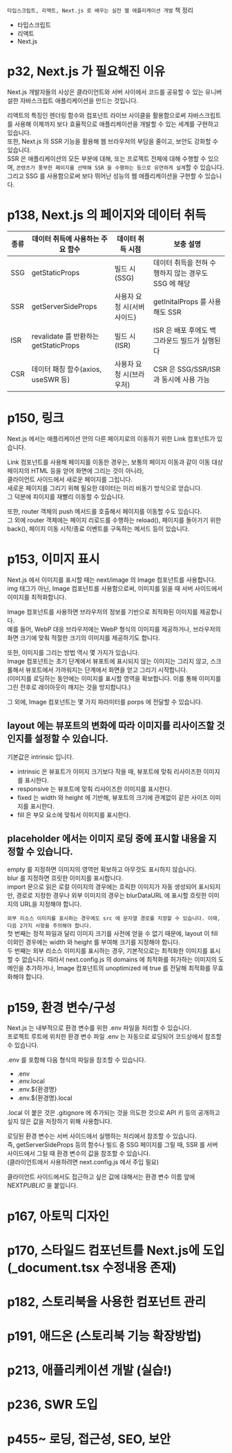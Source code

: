`타입스크립트, 리액트, Next.js 로 배우는 실전 웹 애플리케이션 개발` 책 정리

- 타밉스크립트
- 리액트
- Next.js

# p32, Next.js 가 필요해진 이유

Next.js 개발자들의 사상은 클라이언트와 서버 사이에서 코드를 공유할 수 있는 유니버설한 자바스크립트 애플리케이션을 만드는 것입니다.

리액트의 특징인 렌더링 함수와 컴포넌트 라이브 사이클을 활용함으로써 자바스크립트를 사용해 이제까지 보다 효율적으로 애플리케이션을 개발할 수 있는 세계를 구현하고 있습니다.  
또한, Next.js 의 SSR 기능을 활용해 웹 브라우저의 부담을 줄이고, 보안도 강화할 수 있습니다.  
SSR 은 애플리케이션의 모든 부분에 대해, 또는 프로젝트 전체에 대해 수행할 수 있으며, `콘텐츠가 풍부한 페이지를 선택해 SSR 을 수행하는 등으로 유연하게 설계`할 수 있습니다.  
그리고 SSG 를 사용함으로써 보다 뛰어난 성능의 웹 애플리케이션을 구현할 수 있습니다.

# p138, Next.js 의 페이지와 데이터 취득

| 종류 | 데이터 취득에 사용하는 주요 함수      | 데이터 취득 시점           | 보충 설명                                           |
| ---- | ------------------------------------- | -------------------------- | --------------------------------------------------- |
| SSG  | getStaticProps                        | 빌드 시(SSG)               | 데이터 취득을 전혀 수행하지 않는 경우도 SSG 에 해당 |
| SSR  | getServerSideProps                    | 사용자 요청 시(서버사이드) | getInitalProps 를 사용해도 SSR                      |
| ISR  | revalidate 를 반환하는 getStaticProps | 빌드 시(ISR)               | ISR 은 배포 후에도 백그라운드 빌드가 실행된다       |
| CSR  | 데이터 패칭 함수(axios, useSWR 등)    | 사용자 요청 시(브라우저)   | CSR 은 SSG/SSR/ISR 과 동시에 사용 가능              |

# p150, 링크

Next.js 에서는 애플리케이션 안의 다른 페이지로의 이동하기 위한 Link 컴포넌트가 있습니다.

Link 컴포넌트를 사용해 페이지를 이동한 경우는, 보통의 페이지 이동과 같이 이동 대상 페이지의 HTML 등을 얻어 화면에 그리는 것이 아니라,  
클라이언트 사이드에서 새로운 페이지를 그립니다.  
새로운 페이지를 그리기 위해 필요한 데이터는 미리 비동기 방식으로 얻습니다.  
그 덕분에 피이지를 재빨리 이동할 수 있습니다.

또한, router 객체의 push 메서드를 호출해서 페이지를 이동할 수도 있습니다.  
그 외에 router 객체에는 페이지 리로드를 수행하는 reload(), 페이지를 돌아가기 위한 back(), 페이지 이동 시작/종료 이벤트를 구독하는 메서드 등이 있습니다.

# p153, 이미지 표시

Next.js 에서 이미지를 표시할 때는 next/image 의 Image 컴포넌트를 사용합니다.  
img 태그가 아닌, Image 컴포넌트를 사용함으로써, 이미지를 읽을 때 서버 사이드에서 이미지를 최적화합니다.

Image 컴포넌트를 사용하면 브라우저의 정보를 기반으로 최적화된 이미지를 제공합니다.  
예를 들어, WebP 대응 브라우저에는 WebP 형식의 이미지를 제공하거나, 브라우저의 화면 크기에 맞춰 적절한 크기의 이미지를 제공하기도 합니다.

또한, 이미지를 그리는 방법 역시 몇 가지가 있습니다.  
Image 컴포넌트는 초기 단계에서 뷰포트에 표시되지 않는 이미지는 그리지 않고, 스크롤해서 뷰포트에서 가까워지는 단계에서 화면을 얻고 그리기 시작합니다.  
(이미지를 로딩하는 동안에는 이미지를 표시할 영역을 확보합니다. 이를 통해 이미지를 그린 전후로 레이아웃이 깨지는 것을 방지합니다.)

그 외에, Image 컴포넌트는 몇 가지 파라미터를 porps 에 전달할 수 있습니다.

## layout 에는 뷰포트의 변화에 따라 이미지를 리사이즈할 것인지를 설정할 수 있습니다.

기본값은 intrinsic 입니다.

- intrinsic 은 뷰표트가 이미지 크기보다 작을 때, 뷰포트에 맞춰 리사이즈한 이미지를 표시한다.
- responsive 는 뷰포트에 맞춰 리사이즈한 이미지를 표시한다.
- fixed 는 width 와 height 에 기반해, 뷰포트의 크기에 관계없이 같은 사이즈 이미지를 표시한다.
- fill 은 부모 요소에 맞춰서 이미지를 표시한다.

## placeholder 에서는 이미지 로딩 중에 표시할 내용을 지정할 수 있습니다.

empty 를 지정하면 이미지의 영역만 확보하고 아무것도 표시하지 않습니다.  
blur 를 지정하면 흐릿한 이미지를 표시합니다.  
import 문으로 읽은 로컬 이미지의 경우에는 흐릭한 이미지가 자동 생성되어 표시되지만, 경로로 지정한 경우나 외부 이미지의 경우는 blurDataURL 에 표시할 흐릿한 이미지의 URL을 지정해야 합니다.

`외부 리소스 이미지를 표시하는 경우에도 src 에 문자열 경로를 지정할 수 있습니다. 이때, 다음 2가지 사항을 주의해야 합니다.`  
첫 번째는 정적 파일과 달리 이미지 크기를 사전에 얻을 수 없기 때문에, layout 이 fill 이외인 경우에는 width 와 height 를 부여해 크기를 지정해야 합니다.  
두 번째는 외부 리소스 이미지를 표시하는 경우, 기본적으로는 최적화한 이미지를 표시할 수 없습니다. 따라서 next.config.js 의 domains 에 최적화를 허가하는 이미지의 도메인을 추가하거나, Image 컴포넌트의 unoptimized 에 true 를 전달해 최적화를 무효화해야 합니다.

# p159, 환경 변수/구성

Next.js 는 내부적으로 환경 변수를 위한 .env 파일을 처리할 수 있습니다.  
프로젝트 루트에 위치한 환경 변수 파일 .env 는 자동으로 로딩되어 코드상에서 참조할 수 있습니다.

.env 를 포함해 다음 형식의 파일을 참조할 수 있습니다.

- .env
- .env.local
- .env.${환경명}
- .env.${환경명}.local

.local 이 붙은 것은 .gitignore 에 추가되는 것을 의도한 것으로 API 키 등의 공개하고 싶지 않은 값을 저장하기 위해 사용합니다.

로딩된 환경 변수는 서버 사이드에서 실행하는 처리에서 참조할 수 있습니다.  
즉, getServerSideProps 등의 함수나 빌드 중 SSG 페이지를 그릴 때, SSR 를 서버 사이드에서 그릴 때 환경 변수의 값을 참조할 수 있습니다.  
(클라이언트에서 사용하려면 next.config.js 에서 주입 필요)

클라이언트 사이드에서도 접근하고 싶은 값에 대해서는 환경 변수 이름 앞에 NEXT*PUBLIC* 을 붙입니다.

# p167, 아토믹 디자인

# p170, 스타일드 컴포넌트를 Next.js에 도입 (\_document.tsx 수정내용 존재)

# p182, 스토리북을 사용한 컴포넌트 관리

# p191, 애드온 (스토리북 기능 확장방법)

# p213, 애플리케이션 개발 (실습!)

# p236, SWR 도입

# p455~ 로딩, 접근성, SEO, 보안
